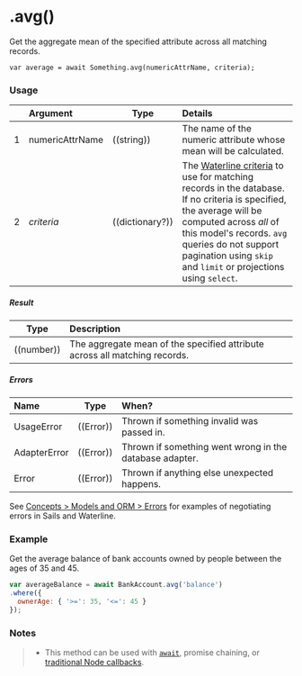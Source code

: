 # .avg()

Get the aggregate mean of the specified attribute across all matching records.

```usage
var average = await Something.avg(numericAttrName, criteria);
```

### Usage

|   |     Argument        | Type                                         | Details                            |
|---|:--------------------|----------------------------------------------|:-----------------------------------|
| 1 |  numericAttrName    | ((string))                                   | The name of the numeric attribute whose mean will be calculated.
| 2 |  _criteria_         | ((dictionary?))                                | The [Waterline criteria](https://sailsjs.com/documentation/concepts/models-and-orm/query-language) to use for matching records in the database. If no criteria is specified, the average will be computed across _all_ of this model's records. `avg` queries do not support pagination using `skip` and `limit` or projections using `select`.


##### Result

| Type                | Description      |
|---------------------|:-----------------|
| ((number))          | The aggregate mean of the specified attribute across all matching records.


##### Errors

|     Name        | Type                | When? |
|:----------------|---------------------|:---------------------------------------------------------------------------------|
| UsageError       | ((Error))          | Thrown if something invalid was passed in.
| AdapterError     | ((Error))          | Thrown if something went wrong in the database adapter.
| Error            | ((Error))          | Thrown if anything else unexpected happens.

See [Concepts > Models and ORM > Errors](https://sailsjs.com/documentation/concepts/models-and-orm/errors) for examples of negotiating errors in Sails and Waterline.


### Example

Get the average balance of bank accounts owned by people between the ages of 35 and 45.

```javascript
var averageBalance = await BankAccount.avg('balance')
.where({
  ownerAge: { '>=': 35, '<=': 45 }
});
```

### Notes
> + This method can be used with [`await`](https://github.com/mikermcneil/parley/tree/49c06ee9ed32d9c55c24e8a0e767666a6b60b7e8#usage), promise chaining, or [traditional Node callbacks](https://sailsjs.com/documentation/reference/waterline-orm/queries/exec).

<docmeta name="displayName" value=".avg()">
<docmeta name="pageType" value="method">
